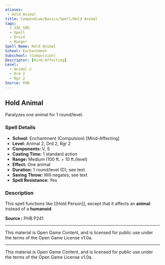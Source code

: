 ```yaml
---
aliases:
 - Hold Animal
title: Compendium/Basics/Spell/Hold Animal
tags:  
  - 35E_SRD  
  - Spell  
  - Druid  
  - Ranger  
Spell Name: Hold Animal
School: Enchantment
Subschool: (Compulsion)
Descriptor: [Mind-Affecting]
Level:  
  - Animal 2  
  - Drd 2  
  - Rgr 2  
Source: PHB
---
```


## Hold Animal

Paralyzes one animal for 1 round/level.

### Spell Details

- **School:** Enchantment (Compulsion) [Mind-Affecting]  
- **Level:** Animal 2, Drd 2, Rgr 2  
- **Components:** V, S  
- **Casting Time:** 1 standard action  
- **Range:** Medium (100 ft. + 10 ft./level)  
- **Effect:** One animal  
- **Duration:** 1 round/level (D); see text  
- **Saving Throw:** Will negates; see text  
- **Spell Resistance:** Yes  

### Description

This spell functions like [[Hold Person]], except that it affects an **animal** instead of a **humanoid**.


**Source :** PHB P241

---

This material is Open Game Content, and is licensed for public use under  
the terms of the Open Game License v1.0a.

---

This material is Open Game Content, and is licensed for public use under the terms of the Open Game License v1.0a.
